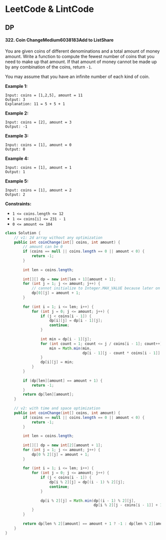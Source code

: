 # LeetCode & LintCode

## DP

#### 322. Coin ChangeMedium6038183Add to ListShare

You are given coins of different denominations and a total amount of money amount. Write a function to compute the fewest number of coins that you need to make up that amount. If that amount of money cannot be made up by any combination of the coins, return `-1`.

You may assume that you have an infinite number of each kind of coin.

**Example 1:**

```text
Input: coins = [1,2,5], amount = 11
Output: 3
Explanation: 11 = 5 + 5 + 1
```

**Example 2:**

```text
Input: coins = [2], amount = 3
Output: -1
```

**Example 3:**

```text
Input: coins = [1], amount = 0
Output: 0
```

**Example 4:**

```text
Input: coins = [1], amount = 1
Output: 1
```

**Example 5:**

```text
Input: coins = [1], amount = 2
Output: 2
```

**Constraints:**

* `1 <= coins.length <= 12`
* `1 <= coins[i] <= 231 - 1`
* `0 <= amount <= 104`

```java
class Solution {
    // v1: 2d array without any optimization
    public int coinChange(int[] coins, int amount) {
        // amount can be 0
        if (coins == null || coins.length == 0 || amount < 0) {
            return -1;
        }
        
        int len = coins.length;
        
        int[][] dp = new int[len + 1][amount + 1];
        for (int j = 1; j <= amount; j++) {
            // cannot initialize to Integer.MAX_VALUE because later on we will potentially add some count to previous state, and count can be as large as 2^31 - 1, which will result in overflow.
            dp[0][j] = amount + 1;
        } 
        
        for (int i = 1; i <= len; i++) {
            for (int j = 0; j <= amount; j++) {
                if (j < coins[i - 1]) {
                    dp[i][j] = dp[i - 1][j];
                    continue;
                }
                
                int min = dp[i - 1][j];
                for (int count = 1; count <= j / coins[i - 1]; count++) {
                    min = Math.min(min,
                                   dp[i - 1][j - count * coins[i - 1]] + count);
                }
                dp[i][j] = min;
            }
        }
        
        if (dp[len][amount] == amount + 1) {
            return -1;
        }
        return dp[len][amount];
    }
    
    // v2: with time and space optimization
    public int coinChange(int[] coins, int amount) {
        if (coins == null || coins.length == 0 || amount < 0) {
            return -1;
        }
        
        int len = coins.length;
        
        int[][] dp = new int[2][amount + 1];
        for (int j = 1; j <= amount; j++) {
            dp[0 % 2][j] = amount + 1;
        } 
        
        for (int i = 1; i <= len; i++) {
            for (int j = 0; j <= amount; j++) {
                if (j < coins[i - 1]) {
                    dp[i % 2][j] = dp[(i - 1) % 2][j];
                    continue;
                }
                
                dp[i % 2][j] = Math.min(dp[(i - 1) % 2][j],
                                        dp[i % 2][j - coins[i - 1]] + 1);
            }
        }
        
        return dp[len % 2][amount] == amount + 1 ? -1 : dp[len % 2][amount];
    }
}
```



